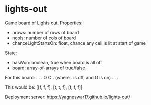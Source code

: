 # lights-out

Game board of Lights out.
 Properties:
 
  - nrows: number of rows of board
  - ncols: number of cols of board
  - chanceLightStartsOn: float, chance any cell is lit at start of game
 
 State:
  - hasWon: boolean, true when board is all off
  - board: array-of-arrays of true/false
 
For this board:
        .  .  .
        O  O  .     (where . is off, and O is on)
        .  .  .

This would be: [[f, f, f], [t, t, f], [f, f, f]]

Deployment server: https://yagneswar17.github.io/lights-out/

